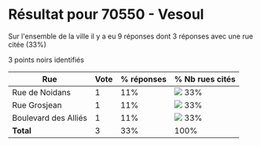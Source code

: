 # Résultat pour 70550 - Vesoul

Sur l'ensemble de la ville il y a eu 9 réponses dont 3 réponses avec une rue citée (33%)

3 points noirs identifiés

| Rue | Vote | % réponses | % Nb rues cités|
|-----|------|------------|----------------|
| Rue de Noidans | 1 | 11% | <img src="../../img/bar_33.gif" />&nbsp;33%|
| Rue Grosjean | 1 | 11% | <img src="../../img/bar_33.gif" />&nbsp;33%|
| Boulevard des Alliés | 1 | 11% | <img src="../../img/bar_33.gif" />&nbsp;33%|
| **Total** | 3 | 33% | 100%|
